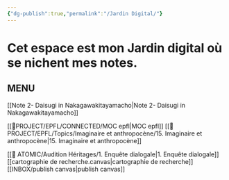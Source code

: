 ```yaml
---
{"dg-publish":true,"permalink":"/Jardin Digital/"}
---
```


# Cet espace est mon Jardin digital où se nichent mes notes.


## MENU

[[Note 2- Daisugi in Nakagawakitayamacho\|Note 2- Daisugi in Nakagawakitayamacho]]

[[📁PROJECT/EPFL/CONNECTED/MOC epfl\|MOC epfl]]
[[📁PROJECT/EPFL/Topics/Imaginaire et anthropocène/15. Imaginaire et anthropocène\|15. Imaginaire et anthropocène]]

[[🧠 ATOMIC/Audition Héritages/1. Enquête dialogale\|1. Enquête dialogale]]
[[cartographie de recherche.canvas|cartographie de recherche]]
[[INBOX/publish canvas\|publish canvas]]
